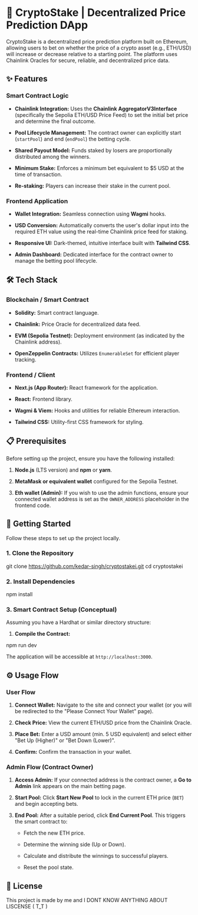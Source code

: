 # 🚀 CryptoStake | Decentralized Price Prediction DApp

CryptoStake is a decentralized price prediction platform built on Ethereum, allowing users to bet on whether the price of a crypto asset (e.g., ETH/USD) will increase or decrease relative to a starting point. The platform uses Chainlink Oracles for secure, reliable, and decentralized price data.

## ✨ Features

### Smart Contract Logic

* **Chainlink Integration:** Uses the **Chainlink AggregatorV3Interface** (specifically the Sepolia ETH/USD Price Feed) to set the initial bet price and determine the final outcome.

* **Pool Lifecycle Management:** The contract owner can explicitly start (`startPool`) and end (`endPool`) the betting cycle.

* **Shared Payout Model:** Funds staked by losers are proportionally distributed among the winners.

* **Minimum Stake:** Enforces a minimum bet equivalent to \$5 USD at the time of transaction.

* **Re-staking:** Players can increase their stake in the current pool.

### Frontend Application

* **Wallet Integration:** Seamless connection using **Wagmi** hooks.

* **USD Conversion:** Automatically converts the user's dollar input into the required ETH value using the real-time Chainlink price feed for staking.

* **Responsive UI:** Dark-themed, intuitive interface built with **Tailwind CSS**.

* **Admin Dashboard:** Dedicated interface for the contract owner to manage the betting pool lifecycle.

## 🛠️ Tech Stack

### Blockchain / Smart Contract

* **Solidity:** Smart contract language.

* **Chainlink:** Price Oracle for decentralized data feed.

* **EVM (Sepolia Testnet):** Deployment environment (as indicated by the Chainlink address).

* **OpenZeppelin Contracts:** Utilizes `EnumerableSet` for efficient player tracking.

### Frontend / Client

* **Next.js (App Router):** React framework for the application.

* **React:** Frontend library.

* **Wagmi & Viem:** Hooks and utilities for reliable Ethereum interaction.

* **Tailwind CSS:** Utility-first CSS framework for styling.

## 📋 Prerequisites

Before setting up the project, ensure you have the following installed:

1. **Node.js** (LTS version) and **npm** or **yarn**.

2. **MetaMask or equivalent wallet** configured for the Sepolia Testnet.

3. **Eth wallet (Admin):** If you wish to use the admin functions, ensure your connected wallet address is set as the `OWNER_ADDRESS` placeholder in the frontend code.

## 🚀 Getting Started

Follow these steps to set up the project locally.

### 1. Clone the Repository

git clone https://github.com/kedar-singh/cryptostakei.git cd cryptostakei

### 2. Install Dependencies

npm install

### 3. Smart Contract Setup (Conceptual)

Assuming you have a Hardhat or similar directory structure:

1. **Compile the Contract:**

npm run dev

The application will be accessible at `http://localhost:3000`.

## ⚙️ Usage Flow

### User Flow

1. **Connect Wallet:** Navigate to the site and connect your wallet (or you will be redirected to the "Please Connect Your Wallet" page).

2. **Check Price:** View the current ETH/USD price from the Chainlink Oracle.

3. **Place Bet:** Enter a USD amount (min. 5 USD equivalent) and select either "Bet Up (Higher)" or "Bet Down (Lower)".

4. **Confirm:** Confirm the transaction in your wallet.

### Admin Flow (Contract Owner)

1. **Access Admin:** If your connected address is the contract owner, a **Go to Admin** link appears on the main betting page.

2. **Start Pool:** Click **Start New Pool** to lock in the current ETH price (`BET`) and begin accepting bets.

3. **End Pool:** After a suitable period, click **End Current Pool**. This triggers the smart contract to:

   * Fetch the new ETH price.

   * Determine the winning side (Up or Down).

   * Calculate and distribute the winnings to successful players.

   * Reset the pool state.

## 📄 License

This project is made by me and I DONT KNOW ANYTHING ABOUT LISCENSE   ( T_T )
